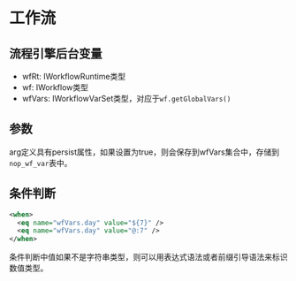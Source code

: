 # 工作流

## 流程引擎后台变量

* wfRt: IWorkflowRuntime类型
* wf: IWorkflow类型
* wfVars: IWorkflowVarSet类型，对应于`wf.getGlobalVars()`

## 参数
arg定义具有persist属性，如果设置为true，则会保存到wfVars集合中，存储到`nop_wf_var`表中。

## 条件判断

```xml
<when>
  <eq name="wfVars.day" value="${7}" />
  <eq name="wfVars.day" value="@:7" />
</when>
```

条件判断中值如果不是字符串类型，则可以用表达式语法或者前缀引导语法来标识数值类型。


